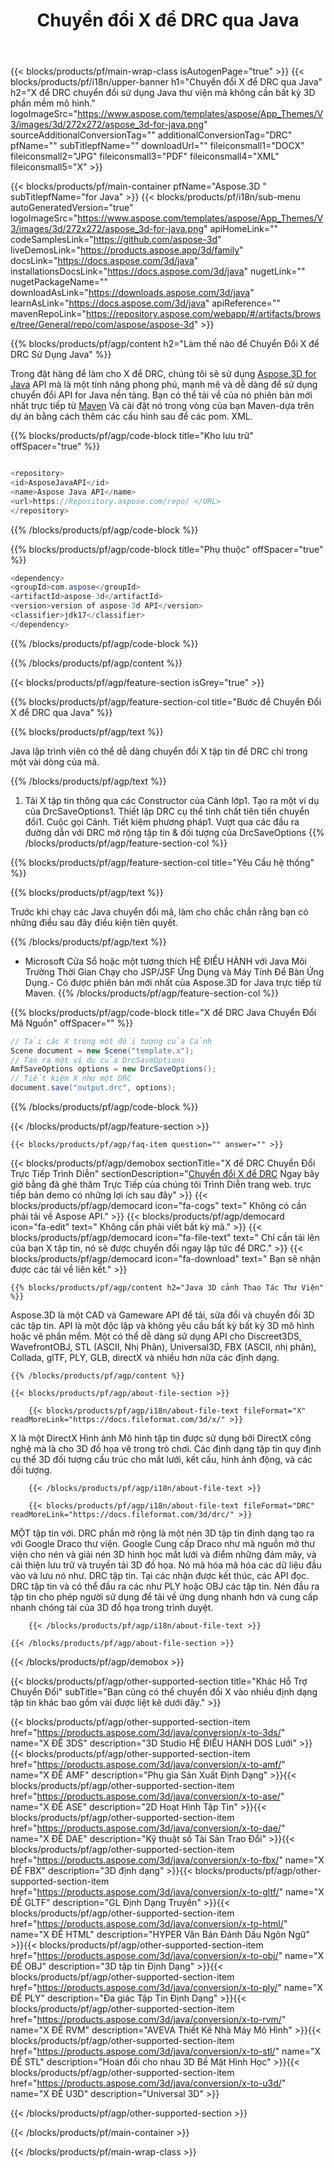 ﻿---
title: Chuyển đổi X để DRC qua Java 
url: /vi/java/conversion/x-to-drc/ 
description: Mẫu Java chuyển đổi mã cho X định dạng để DRC tập tin. Sử dụng ví dụ này mã để chuyển đổi X để DRC trong bất kỳ Web hoặc Máy Tính Để Bàn Java dựa trên ứng dụng.
---
{{< blocks/products/pf/main-wrap-class isAutogenPage="true" >}}
{{< blocks/products/pf/i18n/upper-banner h1="Chuyển đổi X để DRC qua Java" h2="X để DRC chuyển đổi sử dụng Java thư viện mà không cần bất kỳ 3D phần mềm mô hình." logoImageSrc="https://www.aspose.com/templates/aspose/App_Themes/V3/images/3d/272x272/aspose_3d-for-java.png" sourceAdditionalConversionTag="" additionalConversionTag="DRC" pfName="" subTitlepfName="" downloadUrl="" fileiconsmall1="DOCX" fileiconsmall2="JPG" fileiconsmall3="PDF" fileiconsmall4="XML" fileiconsmall5="X" >}}

{{< blocks/products/pf/main-container pfName="Aspose.3D " subTitlepfName="for Java" >}}
{{< blocks/products/pf/i18n/sub-menu autoGeneratedVersion="true" logoImageSrc="https://www.aspose.com/templates/aspose/App_Themes/V3/images/3d/272x272/aspose_3d-for-java.png" apiHomeLink="" codeSamplesLink="https://github.com/aspose-3d" liveDemosLink="https://products.aspose.app/3d/family" docsLink="https://docs.aspose.com/3d/java" installationsDocsLink="https://docs.aspose.com/3d/java" nugetLink="" nugetPackageName="" downloadAsLink="https://downloads.aspose.com/3d/java" learnAsLink="https://docs.aspose.com/3d/java" apiReference="" mavenRepoLink="https://repository.aspose.com/webapp/#/artifacts/browse/tree/General/repo/com/aspose/aspose-3d" >}}

{{% blocks/products/pf/agp/content h2="Làm thế nào để Chuyển Đổi X để DRC Sử Dụng Java" %}}

 Trong đặt hàng để làm cho X để DRC, chúng tôi sẽ sử dụng
 [Aspose.3D for Java](https://products.aspose.com/3d/java) 
 API mà là một tính năng phong phú, mạnh mẽ và dễ dàng để sử dụng chuyển đổi API for Java nền tảng. Bạn có thể tải về của nó phiên bản mới nhất trực tiếp từ
 [Maven](https://repository.aspose.com/webapp/#/artifacts/browse/tree/General/repo/com/aspose/aspose-3d) 
 Và cài đặt nó trong vòng của bạn Maven-dựa trên dự án bằng cách thêm các cấu hình sau để các pom. XML.

{{% blocks/products/pf/agp/code-block title="Kho lưu trữ" offSpacer="true" %}}

```cs

<repository>
<id>AsposeJavaAPI</id>
<name>Aspose Java API</name>
<url>https://Repository.aspose.com/repo/ </URL>
</repository>


```

{{% /blocks/products/pf/agp/code-block %}}

{{% blocks/products/pf/agp/code-block title="Phụ thuộc" offSpacer="true" %}}

```cs
<dependency>
<groupId>com.aspose</groupId>
<artifactId>aspose-3d</artifactId>
<version>version of aspose-3d API</version>
<classifier>jdk17</classifier>
</dependency>


```

{{% /blocks/products/pf/agp/code-block %}}

{{% /blocks/products/pf/agp/content %}}

{{< blocks/products/pf/agp/feature-section isGrey="true" >}}

{{% blocks/products/pf/agp/feature-section-col title="Bước để Chuyển Đổi X để DRC qua Java" %}}

{{% blocks/products/pf/agp/text %}}

 Java lập trình viên có thể dễ dàng chuyển đổi X tập tin để DRC chỉ trong một vài dòng của mã.

{{% /blocks/products/pf/agp/text %}}

1. Tải X tập tin thông qua các Constructor của Cảnh lớp1. Tạo ra một ví dụ của DrcSaveOptions1. Thiết lập DRC cụ thể tính chất tiên tiến chuyển đổi1. Cuộc gọi Cảnh. Tiết kiệm phương pháp1. Vượt qua các đầu ra đường dẫn với DRC mở rộng tập tin & đối tượng của DrcSaveOptions
{{% /blocks/products/pf/agp/feature-section-col %}}

{{% blocks/products/pf/agp/feature-section-col title="Yêu Cầu hệ thống" %}}

{{% blocks/products/pf/agp/text %}}

 Trước khi chạy các Java chuyển đổi mã, làm cho chắc chắn rằng bạn có những điều sau đây điều kiện tiên quyết.

{{% /blocks/products/pf/agp/text %}}

- Microsoft Cửa Sổ hoặc một tương thích HỆ ĐIỀU HÀNH với Java Môi Trường Thời Gian Chạy cho JSP/JSF Ứng Dụng và Máy Tính Để Bàn Ứng Dụng.- Có được phiên bản mới nhất của Aspose.3D for Java trực tiếp từ Maven.
{{% /blocks/products/pf/agp/feature-section-col %}}

{{% blocks/products/pf/agp/code-block title="X để DRC Java Chuyển Đổi Mã Nguồn" offSpacer="" %}}

```cs
// Tải các X trong một đối tượng của Cảnh 
Scene document = new Scene("template.x");
// Tạo ra một ví dụ của DrcSaveOptions 
AmfSaveOptions options = new DrcSaveOptions();
// Tiết kiệm X như một DRC 
document.save("output.drc", options);   


```

{{% /blocks/products/pf/agp/code-block %}}

{{< /blocks/products/pf/agp/feature-section >}}

    {{< blocks/products/pf/agp/faq-item question="" answer="" >}}
 

<!-- aboutfile Starts -->

{{< blocks/products/pf/agp/demobox sectionTitle="X để DRC Chuyển Đổi Trực Tiếp Trình Diễn" sectionDescription="[Chuyển đổi X để DRC](https://products.aspose.app/3d/conversion/x-to-drc) Ngay bây giờ bằng đã ghé thăm Trực Tiếp của chúng tôi Trình Diễn trang web. trực tiếp bản demo có những lợi ích sau đây" >}}
        {{< blocks/products/pf/agp/democard icon="fa-cogs" text=" Không có cần phải tải về Aspose API." >}}
        {{< blocks/products/pf/agp/democard icon="fa-edit" text=" Không cần phải viết bất kỳ mã." >}}
        {{< blocks/products/pf/agp/democard icon="fa-file-text" text=" Chỉ cần tải lên của bạn X tập tin, nó sẽ được chuyển đổi ngay lập tức để DRC." >}}
        {{< blocks/products/pf/agp/democard icon="fa-download" text=" Bạn sẽ nhận được các tải về liên kết." >}}

    {{% blocks/products/pf/agp/content h2="Java 3D cảnh Thao Tác Thư Viện" %}}

 Aspose.3D là một CAD và Gameware API để tải, sửa đổi và chuyển đổi 3D các tập tin. API là một độc lập và không yêu cầu bất kỳ bất kỳ 3D mô hình hoặc vẽ phần mềm. Một có thể dễ dàng sử dụng API cho Discreet3DS, WavefrontOBJ, STL (ASCII, Nhị Phân), Universal3D, FBX (ASCII, nhị phân), Collada, glTF, PLY, GLB, directX và nhiều hơn nữa các định dạng. 



    {{% /blocks/products/pf/agp/content %}}

    {{< blocks/products/pf/agp/about-file-section >}}

        {{< blocks/products/pf/agp/i18n/about-file-text fileFormat="X" readMoreLink="https://docs.fileformat.com/3d/x/" >}}

X là một DirectX Hình ảnh Mô hình tập tin được sử dụng bởi DirectX công nghệ mà là cho 3D đồ họa vẽ trong trò chơi. Các định dạng tập tin quy định cụ thể 3D đối tượng cấu trúc cho mắt lưới, kết cấu, hình ảnh động, và các đối tượng.

        {{< /blocks/products/pf/agp/i18n/about-file-text >}}

        {{< blocks/products/pf/agp/i18n/about-file-text fileFormat="DRC" readMoreLink="https://docs.fileformat.com/3d/drc/" >}}

MỘT tập tin với. DRC phần mở rộng là một nén 3D tập tin định dạng tạo ra với Google Draco thư viện. Google Cung cấp Draco như mã nguồn mở thư viện cho nén và giải nén 3D hình học mắt lưới và điểm những đám mây, và cải thiện lưu trữ và truyền tải 3D đồ họa. Nó mã hóa mã hóa các dữ liệu đầu vào và lưu nó như. DRC tập tin. Tại các nhận được kết thúc, các API đọc. DRC tập tin và có thể đầu ra các như PLY hoặc OBJ các tập tin. Nén đầu ra tập tin cho phép người sử dụng để tải về ứng dụng nhanh hơn và cung cấp nhanh chóng tải của 3D đồ họa trong trình duyệt.

        {{< /blocks/products/pf/agp/i18n/about-file-text >}}

    {{< /blocks/products/pf/agp/about-file-section >}}

{{< /blocks/products/pf/agp/demobox >}}

<!-- aboutfile Ends -->

{{< blocks/products/pf/agp/other-supported-section title="Khác Hỗ Trợ Chuyển Đổi" subTitle="Bạn cũng có thể chuyển đổi X vào nhiều định dạng tập tin khác bao gồm vài được liệt kê dưới đây." >}}

{{< blocks/products/pf/agp/other-supported-section-item href="https://products.aspose.com/3d/java/conversion/x-to-3ds/" name="X ĐỂ 3DS" description="3D Studio HỆ ĐIỀU HÀNH DOS Lưới" >}}{{< blocks/products/pf/agp/other-supported-section-item href="https://products.aspose.com/3d/java/conversion/x-to-amf/" name="X ĐỂ AMF" description="Phụ gia Sản Xuất Định Dạng" >}}{{< blocks/products/pf/agp/other-supported-section-item href="https://products.aspose.com/3d/java/conversion/x-to-ase/" name="X ĐỂ ASE" description="2D Hoạt Hình Tập Tin" >}}{{< blocks/products/pf/agp/other-supported-section-item href="https://products.aspose.com/3d/java/conversion/x-to-dae/" name="X ĐỂ DAE" description="Kỹ thuật số Tài Sản Trao Đổi" >}}{{< blocks/products/pf/agp/other-supported-section-item href="https://products.aspose.com/3d/java/conversion/x-to-fbx/" name="X ĐỂ FBX" description="3D định dạng" >}}{{< blocks/products/pf/agp/other-supported-section-item href="https://products.aspose.com/3d/java/conversion/x-to-gltf/" name="X ĐỂ GLTF" description="GL Định Dạng Truyền" >}}{{< blocks/products/pf/agp/other-supported-section-item href="https://products.aspose.com/3d/java/conversion/x-to-html/" name="X ĐỂ HTML" description="HYPER Văn Bản Đánh Dấu Ngôn Ngữ" >}}{{< blocks/products/pf/agp/other-supported-section-item href="https://products.aspose.com/3d/java/conversion/x-to-obj/" name="X ĐỂ OBJ" description="3D tập tin Định Dạng" >}}{{< blocks/products/pf/agp/other-supported-section-item href="https://products.aspose.com/3d/java/conversion/x-to-ply/" name="X ĐỂ PLY" description="Đa giác Tập Tin Định Dạng" >}}{{< blocks/products/pf/agp/other-supported-section-item href="https://products.aspose.com/3d/java/conversion/x-to-rvm/" name="X ĐỂ RVM" description="AVEVA Thiết Kế Nhà Máy Mô Hình" >}}{{< blocks/products/pf/agp/other-supported-section-item href="https://products.aspose.com/3d/java/conversion/x-to-stl/" name="X ĐỂ STL" description="Hoán đổi cho nhau 3D Bề Mặt Hình Học" >}}{{< blocks/products/pf/agp/other-supported-section-item href="https://products.aspose.com/3d/java/conversion/x-to-u3d/" name="X ĐỂ U3D" description="Universal 3D" >}}

{{< /blocks/products/pf/agp/other-supported-section >}}

{{< /blocks/products/pf/main-container >}}
    
{{< /blocks/products/pf/main-wrap-class >}}